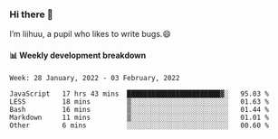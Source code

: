### Hi there 👋
I’m liihuu, a pupil who likes to write bugs.😄


#### 📊 Weekly development breakdown
<!--START_SECTION:waka-->
```text
Week: 28 January, 2022 - 03 February, 2022

JavaScript   17 hrs 43 mins  ███████████████████████▓░   95.03 % 
LESS         18 mins         ▒░░░░░░░░░░░░░░░░░░░░░░░░   01.63 % 
Bash         16 mins         ▒░░░░░░░░░░░░░░░░░░░░░░░░   01.44 % 
Markdown     11 mins         ▒░░░░░░░░░░░░░░░░░░░░░░░░   01.01 % 
Other        6 mins          ░░░░░░░░░░░░░░░░░░░░░░░░░   00.60 % 
```
<!--END_SECTION:waka-->

<!--
**liihuu/liihuu** is a ✨ _special_ ✨ repository because its `README.md` (this file) appears on your GitHub profile.

Here are some ideas to get you started:

- 🔭 I’m currently working on ...
- 🌱 I’m currently learning ...
- 👯 I’m looking to collaborate on ...
- 🤔 I’m looking for help with ...
- 💬 Ask me about ...
- 📫 How to reach me: ...
- 😄 Pronouns: ...
- ⚡ Fun fact: ...
-->
